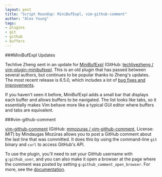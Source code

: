 ```yaml
---
layout: post
title: "Script Roundup: MiniBufExpl, vim-github-comment"
author: "Alex Young"
tags: 
- plugins
- git
- github
- buffers
---
```


###MiniBufExpl Updates

Techlive Zheng sent in an update for [MiniBufExpl](http://www.vim.org/scripts/script.php?script_id=159) (GitHub: [techlivezheng / vim-plugin-minibufexpl](https://github.com/techlivezheng/vim-plugin-minibufexpl).  This is an old plugin that has passed between several authors, but continues to be popular thanks to Zheng's updates.  The most recent release is 6.5.0, which includes a lot of [bug fixes and improvements](https://github.com/fholgado/minibufexpl.vim/issues?milestone=1&page=1&state=closed).

If you haven't seen it before, MiniBufExpl adds a small bar that displays each buffer and allows buffers to be navigated.  The list looks like tabs, so it essentially makes Vim behave more like a typical GUI editor where buffers and tabs are equivalent.

###vim-github-comment

[vim-github-comment](http://www.vim.org/scripts/script.php?script_id=4631) (GitHub: [mmozuras / vim-github-comment](https://github.com/mmozuras/vim-github-comment), License: _MIT_) by Mindaugas Mozūras allows you to post a GitHub comment about the last line that was committed.  It does this by using the command-line `git` binary and `curl` to access GitHub's API.

To use the plugin, you'll need to set your GitHub username with `g:github_user`, and you can also make it open a browser at the page where the comment was posted by setting `g:github_comment_open_browser`.  For more, see the [documentation](https://github.com/mmozuras/vim-github-comment/blob/master/doc/github-comment.txt).
